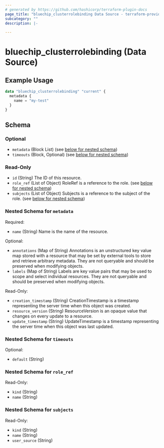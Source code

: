 ```yaml
---
# generated by https://github.com/hashicorp/terraform-plugin-docs
page_title: "bluechip_clusterrolebinding Data Source - terraform-provider-bluechip"
subcategory: ""
description: |-
  
---
```


# bluechip_clusterrolebinding (Data Source)



## Example Usage

```terraform
data "bluechip_clusterrolebinding" "current" {
  metadata {
    name = "my-test"
  }
}
```

<!-- schema generated by tfplugindocs -->
## Schema

### Optional

- `metadata` (Block List) (see [below for nested schema](#nestedblock--metadata))
- `timeouts` (Block, Optional) (see [below for nested schema](#nestedblock--timeouts))

### Read-Only

- `id` (String) The ID of this resource.
- `role_ref` (List of Object) RoleRef is a reference to the role. (see [below for nested schema](#nestedatt--role_ref))
- `subjects` (List of Object) Subjects is a reference to the subject of the role. (see [below for nested schema](#nestedatt--subjects))

<a id="nestedblock--metadata"></a>
### Nested Schema for `metadata`

Required:

- `name` (String) Name is the name of the resource.

Optional:

- `annotations` (Map of String) Annotations is an unstructured key value map stored with a resource that may be set by external tools to store and retrieve arbitrary metadata. They are not queryable and should be preserved when modifying objects.
- `labels` (Map of String) Labels are key value pairs that may be used to scope and select individual resources. They are not queryable and should be preserved when modifying objects.

Read-Only:

- `creation_timestamp` (String) CreationTimestamp is a timestamp representing the server time when this object was created.
- `resource_version` (String) ResourceVersion is an opaque value that changes on every update to a resource.
- `update_timestamp` (String) UpdateTimestamp is a timestamp representing the server time when this object was last updated.


<a id="nestedblock--timeouts"></a>
### Nested Schema for `timeouts`

Optional:

- `default` (String)


<a id="nestedatt--role_ref"></a>
### Nested Schema for `role_ref`

Read-Only:

- `kind` (String)
- `name` (String)


<a id="nestedatt--subjects"></a>
### Nested Schema for `subjects`

Read-Only:

- `kind` (String)
- `name` (String)
- `user_source` (String)
